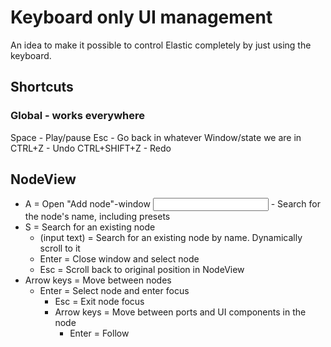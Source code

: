 # Keyboard only UI management

An idea to make it possible to control Elastic completely by just using the keyboard. 
## Shortcuts

### Global - works everywhere
Space - Play/pause
Esc - Go back in whatever Window/state we are in
CTRL+Z - Undo
CTRL+SHIFT+Z - Redo

## NodeView
- A = Open "Add node"-window
    <input text> - Search for the node's name, including presets
- S = Search for an existing node
    - (input text) = Search for an existing node by name. Dynamically scroll to it
    - Enter = Close window and select node
    - Esc = Scroll back to original position in NodeView
- Arrow keys = Move between nodes
    - Enter = Select node and enter focus
        - Esc = Exit node focus
        - Arrow keys = Move between ports and UI components in the node
            - Enter = Follow 